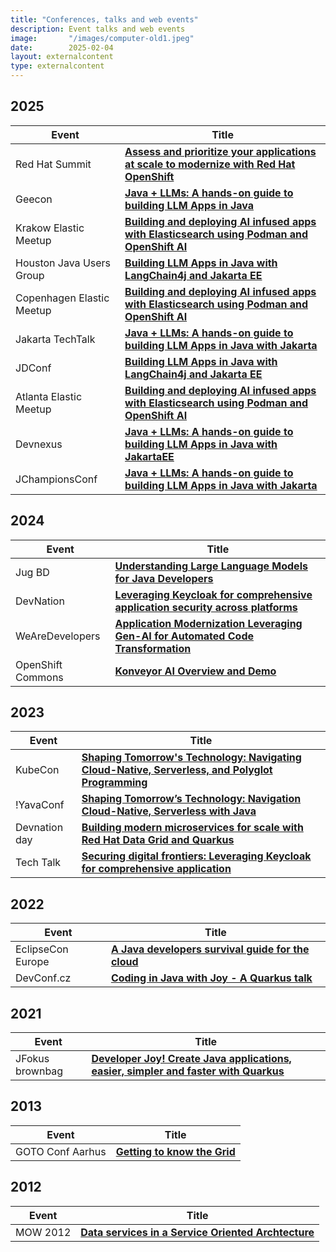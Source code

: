 ```yaml
---
title: "Conferences, talks and web events"
description: Event talks and web events
image:       "/images/computer-old1.jpeg"
date:        2025-02-04
layout: externalcontent
type: externalcontent
---
```

## 2025
| Event | Title       |
|-----|-----------|
| Red Hat Summit   | **[Assess and prioritize your applications at scale to modernize with Red Hat OpenShift](https://events.experiences.redhat.com/widget/redhat/sum25/SessionCatalog2025/session/1731431623934001huUr)** |
| Geecon   | **[Java + LLMs: A hands-on guide to building LLM Apps in Java](https://2025.geecon.org/)** |
| Krakow Elastic Meetup  | **[Building and deploying AI infused apps with Elasticsearch using Podman and OpenShift AI](https://www.meetup.com/elastic-krakow/events/306936101/)** |
| Houston Java Users Group  | **[Building LLM Apps in Java with LangChain4j and Jakarta EE](https://www.eventbrite.com/e/java-llms-a-hands-on-guide-with-bazlur-rahman-syed-m-shaaf-tickets-1309355159529?utm_experiment=test_share_listing&aff=ebdsshios)** |
| Copenhagen Elastic Meetup  | **[Building and deploying AI infused apps with Elasticsearch using Podman and OpenShift AI](https://www.meetup.com/copenhagen-elastic-fantastics/events/306913140/ )** |
| Jakarta TechTalk  | **[Java + LLMs: A hands-on guide to building LLM Apps in Java with Jakarta](https://hubs.la/Q03fYLk00 )** |
| JDConf  | **[Building LLM Apps in Java with LangChain4j and Jakarta EE](https://jdconf.com/agenda.html#apac-session-01)** |
| Atlanta Elastic Meetup  | **[Building and deploying AI infused apps with Elasticsearch using Podman and OpenShift AI](https://www.meetup.com/elastic-atlanta-user-group/events/306110138/ )** |
| Devnexus  | **[Java + LLMs: A hands-on guide to building LLM Apps in Java with JakartaEE](https://devnexus.org/presentations/java-llms-a-hands-on-guide-to-building-llm-apps-in-java-with-jakartaee)** |
| JChampionsConf  | **[Java + LLMs: A hands-on guide to building LLM Apps in Java with Jakarta](https://shaaf.dev/post/2025-02-05-a-handson-guide-to-building-llm-apps-in-java-with-jakarta/)**    |


## 2024
| Event | Title       |
|-----|-----------|
| Jug BD  | **[Understanding Large Language Models for Java Developers](https://www.youtube.com/live/4gl-qShot2o?feature=shared)** |
| DevNation  | **[Leveraging Keycloak for comprehensive application security across platforms](https://drive.google.com/file/d/1pG-3tA4U2whbx8XAq1p5K9_zD-FW70e7/view)** |
| WeAreDevelopers  | **[Application Modernization Leveraging Gen-AI for Automated Code Transformation](https://www.wearedevelopers.com/en/videos/1208/application-modernization-leveraging-gen-ai-for-automated-code-transformation)**    |
| OpenShift Commons  | **[Konveyor AI Overview and Demo](https://www.youtube.com/watch?v=0eh-B55zMPI)**    |



## 2023
| Event | Title       |
|-----|-----------|
| KubeCon  | **[Shaping Tomorrow's Technology: Navigating Cloud-Native, Serverless, and Polyglot Programming](https://colocatedeventsna2023.sched.com/event/1Rj1o/shaping-tomorrows-technology-navigating-cloud-native-serverless-and-polyglot-programming-naina-singh-shaaf-syed-red-hat)** |
| !YavaConf  | **[Shaping Tomorrow’s Technology: Navigation Cloud-Native, Serverless with Java](https://www.youtube.com/watch?v=gcn9xWrSSFE)**    |
| Devnation day  | **[Building modern microservices for scale with Red Hat Data Grid and Quarkus](https://youtu.be/KT5yWwGEaDk?feature=shared)**    |
| Tech Talk  | **[Securing digital frontiers: Leveraging Keycloak for comprehensive application](https://www.youtube.com/watch?v=YNE3mfC4WaU)**    |




## 2022
| Event | Title       |
|-----|-----------|
| EclipseCon Europe  | **[ A Java developers survival guide for the cloud](https://www.youtube.com/watch?v=oQ0_todtZUc&list=PLy7t4z5SYNaRoQ4o40i6zfD0ZuoenX7ph&index=31)** |
| DevConf.cz  | **[ Coding in Java with Joy - A Quarkus talk](https://devconfcz2022.sched.com/event/siJ2/coding-in-java-with-joy-a-quarkus-talk)** |


## 2021
| Event | Title       |
|-----|-----------|
| JFokus brownbag  | **[ Developer Joy! Create Java applications, easier, simpler and faster with Quarkus](https://youtu.be/J7BQaZkIbME?feature=shared)** |

## 2013
| Event | Title       |
|-----|-----------|
| GOTO Conf Aarhus  | **[ Getting to know the Grid](https://gotocon.com/aarhus-2013/speaker/Syed+M+Shaaf)** |

## 2012
| Event | Title       |
|-----|-----------|
| MOW 2012  | **[ Data services in a Service Oriented Archtecture](https://www.slideshare.net/slideshow/mow2012-data-services/15197260)** |
